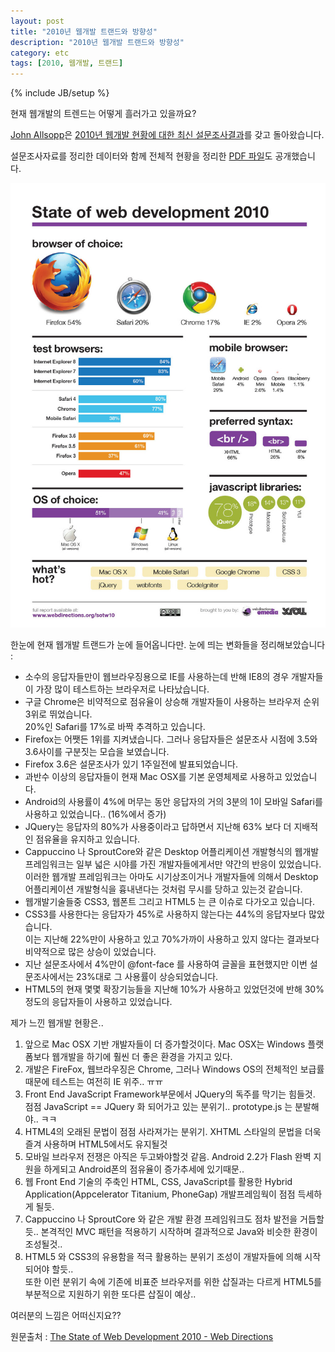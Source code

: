 ```yaml
---
layout: post
title: "2010년 웹개발 트랜드와 방향성"
description: "2010년 웹개발 트랜드와 방향성"
category: etc
tags: [2010, 웹개발, 트랜드]
---
```

{% include JB/setup %}

현재 웹개발의 트렌드는 어떻게 흘러가고 있을까요?

[John Allsopp](http://johnfallsopp.com/)은 [2010년 웹개발 현황에 대한 최신 설문조사결과](http://www.webdirections.org/sotw10/)를 갖고 돌아왔습니다.

설문조사자료를 정리한 데이터와 함께 전체적 현황을 정리한 [PDF 파일](http://webdirections.org/images/sowd10overview.pdf)도 공개했습니다.

![State of web development 2010](/imgs/state_of_webdev2010.jpg)


한눈에 현재 웹개발 트랜드가 눈에 들어옵니다만. 눈에 띄는 변화들을 정리해보았습니다 :


* 소수의 응답자들만이 웹브라우징용으로 IE를 사용하는데 반해 IE8의 경우 개발자들이 가장 많이 테스트하는 브라우저로 나타났습니다.
* 구글 Chrome은 비약적으로 점유율이 상승해 개발자들이 사용하는 브라우저 순위 3위로 뛰었습니다.  
20%인 Safari를 17%로 바짝 추격하고 있습니다.
* Firefox는 어쨋든 1위를 지켜냈습니다. 그러나 응답자들은 설문조사 시점에 3.5와 3.6사이를 구분짓는 모습을 보였습니다.
* Firefox 3.6은 설문조사가 있기 1주일전에 발표되었습니다.
* 과반수 이상의 응답자들이 현재 Mac OSX를 기본 운영체제로 사용하고 있었습니다.
* Android의 사용률이 4%에 머무는 동안 응답자의 거의 3분의 1이 모바일 Safari를 사용하고 있었습니다.. (16%에서 증가)
* JQuery는 응답자의 80%가 사용중이라고 답하면서 지난해 63% 보다 더 지배적인 점유율을 유지하고 있습니다.
* Cappuccino 나 SproutCore와 같은 Desktop 어플리케이션 개발형식의 웹개발 프레임워크는 일부 넓은 시야를 가진 개발자들에게서만 약간의 반응이 있었습니다.  
이러한 웹개발 프레임워크는 아마도 시기상조이거나 개발자들에 의해서 Desktop 어플리케이션 개발형식을 흉내낸다는 것처럼 무시를 당하고 있는것 같습니다.  
* 웹개발기술들중 CSS3, 웹폰트 그리고 HTML5 는 큰 이슈로 다가오고 있습니다.
* CSS3를 사용한다는 응답자가 45%로 사용하지 않는다는 44%의 응답자보다 많았습니다.  
이는 지난해 22%만이 사용하고 있고 70%가까이 사용하고 있지 않다는 결과보다 비약적으로 많은 상승이 있었습니다.
* 지난 설문조사에서 4%만이 @font-face 를 사용하여 글꼴을 표현했지만 이번 설문조사에서는 23%대로 그 사용률이 상승되었습니다.
* HTML5의 현재 몇몇 확장기능들을 지난해 10%가 사용하고 있었던것에 반해 30%정도의 응답자들이 사용하고 있었습니다.


제가 느낀 웹개발 현황은..

1. 앞으로 Mac OSX 기반 개발자들이 더 증가할것이다.
Mac OSX는 Windows 플랫폼보다 웹개발을 하기에 훨씬 더 좋은 환경을 가지고 있다.
2. 개발은 FireFox, 웹브라우징은 Chrome, 그러나 Windows OS의 전체적인 보급률 때문에 테스트는 여전히 IE 위주.. ㅠㅠ
3. Front End JavaScript Framework부문에서 JQuery의 독주를 막기는 힘들것.  
점점 JavaScript == JQuery 화 되어가고 있는 분위기.. prototype.js 는 분발해야.. ㅋㅋ
4. HTML4의 오래된 문법이 점점 사라져가는 분위기. XHTML 스타일의 문법을 더욱 즐겨 사용하며 HTML5에서도 유지될것
5. 모바일 브라우저 전쟁은 아직은 두고봐야할것 같음.
  Android 2.2가 Flash 완벽 지원을 하게되고 Android폰의 점유율이 증가추세에 있기때문..
6. 웹 Front End 기술의 주축인 HTML, CSS, JavaScript를 활용한 Hybrid Application(Appcelerator Titanium, PhoneGap) 개발프레임웍이 점점 득세하게 될듯.
7. Cappuccino 나 SproutCore 와 같은 개발 환경 프레임워크도 점차 발전을 거듭할듯..
  본격적인 MVC 패턴을 적용하기 시작하며 결과적으로 Java와 비슷한 환경이 조성될것..
8. HTML5 와 CSS3의 유용함을 적극 활용하는 분위기 조성이 개발자들에 의해 시작되어야 할듯..  
또한 이런 분위기 속에 기존에 비표준 브라우저를 위한 삽질과는 다르게 HTML5를 부분적으로 지원하기 위한 또다른 삽질이 예상..

여러분의 느낌은 어떠신지요??


원문출처 : [The State of Web Development 2010 - Web Directions](http://ajaxian.com/archives/the-state-of-web-development-2010-web-directions)